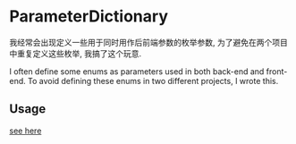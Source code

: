 # ParameterDictionary

我经常会出现定义一些用于同时用作后前端参数的枚举参数, 为了避免在两个项目中重复定义这些枚举, 我搞了这个玩意.

I often define some enums as parameters used in both back-end and front-end. To avoid defining these enums in two different projects, I wrote this.

## Usage

[see here](./src/ParameterDictionary.Generators/README.md)

